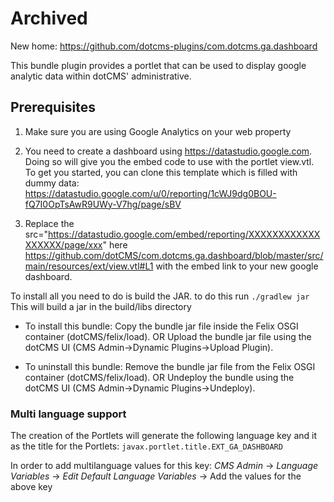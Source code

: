 # Archived

New home: https://github.com/dotcms-plugins/com.dotcms.ga.dashboard




This bundle plugin provides a portlet that can be used to display google analytic data within dotCMS' administrative.


## Prerequisites

1. Make sure you are using Google Analytics on your web property

2. You need to create a dashboard using https://datastudio.google.com.  Doing so will give you the embed code to use with the portlet view.vtl.  To get you started, you can clone this template which is filled with dummy data: https://datastudio.google.com/u/0/reporting/1cWJ9dg0BOU-fQ7I0OpTsAwR9UWy-V7hg/page/sBV

3. Replace the src="https://datastudio.google.com/embed/reporting/XXXXXXXXXXXXXXXXXX/page/xxx"  here https://github.com/dotCMS/com.dotcms.ga.dashboard/blob/master/src/main/resources/ext/view.vtl#L1  with the embed link to your new google dashboard.


To install all you need to do is build the JAR. to do this run
`./gradlew jar`
This will build a jar in the build/libs directory

* To install this bundle:
    Copy the bundle jar file inside the Felix OSGI container (dotCMS/felix/load).
            OR
    Upload the bundle jar file using the dotCMS UI (CMS Admin->Dynamic Plugins->Upload Plugin).

* To uninstall this bundle:
    Remove the bundle jar file from the Felix OSGI container (dotCMS/felix/load).
            OR
    Undeploy the bundle using the dotCMS UI (CMS Admin->Dynamic Plugins->Undeploy).

### Multi language support

The creation of the Portlets will generate the following language key and it as the title for the Portlets:
`javax.portlet.title.EXT_GA_DASHBOARD`


In order to add multilanguage values for this key:
*CMS Admin* -> *Language Variables* -> *Edit Default Language Variables* -> Add the values for the above key
  	
